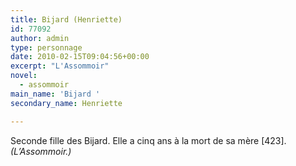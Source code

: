 ```yaml
---
title: Bijard (Henriette)
id: 77092
author: admin
type: personnage
date: 2010-02-15T09:04:56+00:00
excerpt: "L'Assommoir"
novel:
  - assommoir
main_name: 'Bijard '
secondary_name: Henriette

---
```

Seconde fille des Bijard. Elle a cinq ans à la mort de sa mère [423]. _(L&rsquo;Assommoir.)_